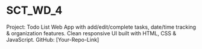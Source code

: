 # SCT_WD_4
Project: Todo List Web App with add/edit/complete tasks, date/time tracking &amp; organization features. Clean responsive UI built with HTML, CSS &amp; JavaScript.  GitHub: [Your-Repo-Link]
